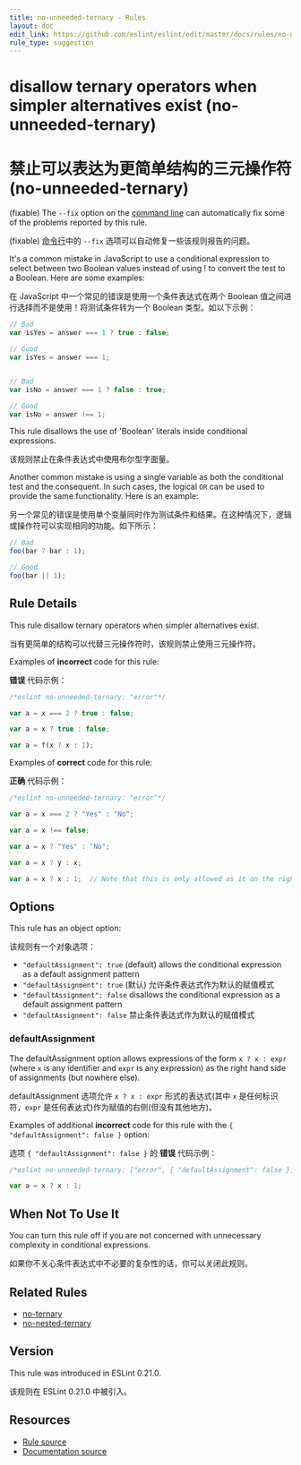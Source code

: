 ```yaml
---
title: no-unneeded-ternary - Rules
layout: doc
edit_link: https://github.com/eslint/eslint/edit/master/docs/rules/no-unneeded-ternary.md
rule_type: suggestion
---
```

<!-- Note: No pull requests accepted for this file. See README.md in the root directory for details. -->

# disallow ternary operators when simpler alternatives exist (no-unneeded-ternary)

# 禁止可以表达为更简单结构的三元操作符 (no-unneeded-ternary)

(fixable) The `--fix` option on the [command line](../user-guide/command-line-interface#fixing-problems) can automatically fix some of the problems reported by this rule.

(fixable) [命令行](../user-guide/command-line-interface#fixing-problems)中的 `--fix` 选项可以自动修复一些该规则报告的问题。

It's a common mistake in JavaScript to use a conditional expression to select between two Boolean values instead of using ! to convert the test to a Boolean.
Here are some examples:

在 JavaScript 中一个常见的错误是使用一个条件表达式在两个 Boolean 值之间进行选择而不是使用！将测试条件转为一个 Boolean 类型。如以下示例：

```js
// Bad
var isYes = answer === 1 ? true : false;

// Good
var isYes = answer === 1;


// Bad
var isNo = answer === 1 ? false : true;

// Good
var isNo = answer !== 1;
```

This rule disallows the use of 'Boolean' literals inside conditional expressions.

该规则禁止在条件表达式中使用布尔型字面量。

Another common mistake is using a single variable as both the conditional test and the consequent. In such cases, the logical `OR` can be used to provide the same functionality.
Here is an example:

另一个常见的错误是使用单个变量同时作为测试条件和结果。在这种情况下，逻辑或操作符可以实现相同的功能。如下所示：

```js
// Bad
foo(bar ? bar : 1);

// Good
foo(bar || 1);
```

## Rule Details

This rule disallow ternary operators when simpler alternatives exist.

当有更简单的结构可以代替三元操作符时，该规则禁止使用三元操作符。

Examples of **incorrect** code for this rule:

**错误** 代码示例：

```js
/*eslint no-unneeded-ternary: "error"*/

var a = x === 2 ? true : false;

var a = x ? true : false;

var a = f(x ? x : 1);
```

Examples of **correct** code for this rule:

**正确** 代码示例：

```js
/*eslint no-unneeded-ternary: "error"*/

var a = x === 2 ? "Yes" : "No";

var a = x !== false;

var a = x ? "Yes" : "No";

var a = x ? y : x;

var a = x ? x : 1;  // Note that this is only allowed as it on the right hand side of an assignment; this type of ternary is disallowed everywhere else. See defaultAssignment option below for more details.
```

## Options

This rule has an object option:

该规则有一个对象选项：

* `"defaultAssignment": true` (default) allows the conditional expression as a default assignment pattern
* `"defaultAssignment": true` (默认) 允许条件表达式作为默认的赋值模式
* `"defaultAssignment": false` disallows the conditional expression as a default assignment pattern
* `"defaultAssignment": false` 禁止条件表达式作为默认的赋值模式

### defaultAssignment

The defaultAssignment option allows expressions of the form `x ? x : expr` (where `x` is any identifier and `expr` is any expression) as the right hand side of assignments (but nowhere else).

defaultAssignment 选项允许 `x ? x : expr` 形式的表达式(其中 `x` 是任何标识符，`expr` 是任何表达式)作为赋值的右侧(但没有其他地方)。

Examples of additional **incorrect** code for this rule with the `{ "defaultAssignment": false }` option:

选项 `{ "defaultAssignment": false }` 的 **错误** 代码示例：

```js
/*eslint no-unneeded-ternary: ["error", { "defaultAssignment": false }]*/

var a = x ? x : 1;
```

## When Not To Use It

You can turn this rule off if you are not concerned with unnecessary complexity in conditional expressions.

如果你不关心条件表达式中不必要的复杂性的话，你可以关闭此规则。

## Related Rules

* [no-ternary](no-ternary)
* [no-nested-ternary](no-nested-ternary)

## Version

This rule was introduced in ESLint 0.21.0.

该规则在 ESLint 0.21.0 中被引入。

## Resources

* [Rule source](https://github.com/eslint/eslint/tree/master/lib/rules/no-unneeded-ternary.js)
* [Documentation source](https://github.com/eslint/eslint/tree/master/docs/rules/no-unneeded-ternary.md)
